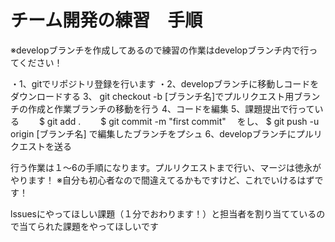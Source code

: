 # チーム開発の練習　手順

※developブランチを作成してあるので練習の作業はdevelopブランチ内で行ってください！

・1、gitでリポジトリ登録を行います
・2、developブランチに移動しコードをダウンロードする
3、 git checkout -b [ブランチ名]でプルリクエスト用ブランチの作成と作業ブランチの移動を行う
4、コードを編集
5、課題提出で行っている
　　$ git add .
　　$ git commit -m "first commit"
  　をし、
    $ git push -u origin [ブランチ名]
    で編集したブランチをプシュ
 6、developブランチにプルリクエストを送る
 
 行う作業は１～6の手順になります。プルリクエストまで行い、マージは徳永がやります！
 ※自分も初心者なので間違えてるかもですけど、これでいけるはずです！
 
 lssuesにやってほしい課題（１分でおわります！）と担当者を割り当てているので当てられた課題をやってほしいです
